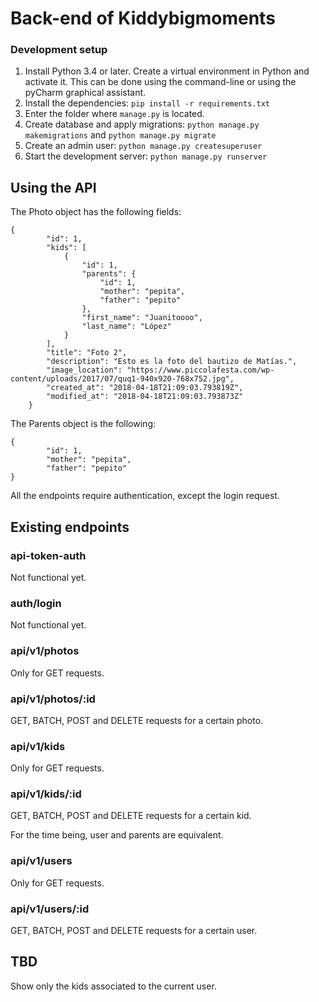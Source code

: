 # Back-end of Kiddybigmoments

### Development setup

1. Install Python 3.4 or later. Create a virtual environment in Python and activate it. This can be done using the command-line or using the pyCharm graphical assistant.
2. Install the dependencies: `pip install -r requirements.txt`
3. Enter the folder where `manage.py` is located.
4. Create database and apply migrations: `python manage.py makemigrations` and `python manage.py migrate`
5. Create an admin user: `python manage.py createsuperuser`
6. Start the development server: `python manage.py runserver`


## Using the API

The Photo object has the following fields:

```
{
        "id": 1,
        "kids": [
            {
                "id": 1,
                "parents": {
                    "id": 1,
                    "mother": "pepita",
                    "father": "pepito"
                },
                "first_name": "Juanitoooo",
                "last_name": "López"
            }
        ],
        "title": "Foto 2",
        "description": "Esto es la foto del bautizo de Matías.",
        "image_location": "https://www.piccolafesta.com/wp-content/uploads/2017/07/quq1-940x920-768x752.jpg",
        "created_at": "2018-04-18T21:09:03.793819Z",
        "modified_at": "2018-04-18T21:09:03.793873Z"
    }

```

The Parents object is the following:

```
{
        "id": 1,
        "mother": "pepita",
        "father": "pepito"
}
```

All the endpoints require authentication, except the login request.

## Existing endpoints

### api-token-auth
Not functional yet.

### auth/login
Not functional yet.

### api/v1/photos

Only for GET requests.

### api/v1/photos/:id

GET, BATCH, POST and DELETE requests for a certain photo.

### api/v1/kids

Only for GET requests.

### api/v1/kids/:id

GET, BATCH, POST and DELETE requests for a certain kid.


For the time being, user and parents are equivalent.

### api/v1/users

Only for GET requests.

### api/v1/users/:id

GET, BATCH, POST and DELETE requests for a certain user.

## TBD
Show only the kids associated to the current user. 
